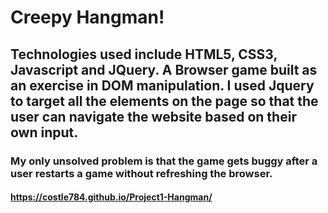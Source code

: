 # Creepy Hangman!

## Technologies used include HTML5, CSS3, Javascript and JQuery. A Browser game built as an exercise in DOM manipulation.  I used Jquery to target all the elements on the page so that the user can navigate the website based on their own input. 

### My only unsolved problem is that the game gets buggy after a user restarts a game without refreshing the browser. 

#### https://costle784.github.io/Project1-Hangman/
